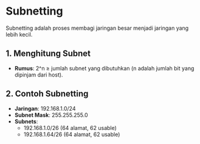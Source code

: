 # Subnetting

Subnetting adalah proses membagi jaringan besar menjadi jaringan yang lebih kecil.

## 1. Menghitung Subnet
- **Rumus**: 2^n ≥ jumlah subnet yang dibutuhkan (n adalah jumlah bit yang dipinjam dari host).

## 2. Contoh Subnetting
- **Jaringan**: 192.168.1.0/24
- **Subnet Mask**: 255.255.255.0
- **Subnets**:
  - 192.168.1.0/26 (64 alamat, 62 usable)
  - 192.168.1.64/26 (64 alamat, 62 usable)


